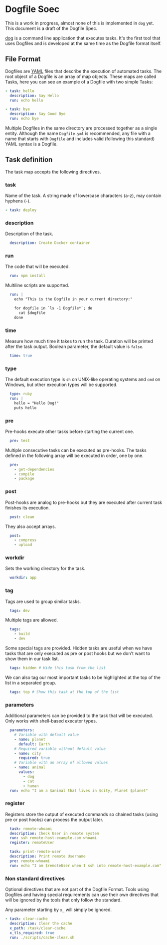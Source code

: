 # Dogfile Soec

This is a work in progress, almost none of this is implemented in `dog` yet. This document is a draft of the Dogfile Spec.

[dog](https://github.com/xsb/dog) is a command line application that executes tasks. It's the first tool that uses Dogfiles and is developed at the same time as the Dogfile format itself.

## File Format

Dogfiles are [YAML](http://yaml.org/) files that describe the execution of automated tasks. The root object of a Dogfile is an array of map objects. These maps are called Tasks, here you can see an example of a Dogfile with two simple Tasks:

```yml
- task: hello
  description: Say Hello
  run: echo hello

- task: bye
  description: Say Good Bye
  run: echo bye
```

Multiple Dogfiles in the same directory are processed together as a single entity. Although the name `Dogfile.yml` is recommended, any file with a name that starts with `Dogfile` and includes valid (following this standard) YAML syntax is a Dogfile.

## Task definition

The task map accepts the following directives.

### task

Name of the task. A string made of lowercase characters (a-z), may contain hyphens (-).

```yml
- task: deploy
```

### description

Description of the task.

```yml
  description: Create Docker container
```
### run

The code that will be executed.

```yml
  run: npm install
```

Multiline scripts are supported.

```yml
  run: |
    echo "This is the Dogfile in your current directory:"

    for dogfile in `ls -1 Dogfile*`; do
      cat $dogfile
    done
```

### time

Measure how much time it takes to run the task. Duration will be printed after the task output. Boolean parameter, the default value is `false`.

```yml
  time: true
```

### type

The default execution type is `sh` on UNIX-like operating systems and `cmd` on Windows, but other execution types will be supported.

```yml
  type: ruby
  run: |
    hello = "Hello Dog!"
    puts hello
```

### pre

Pre-hooks execute other tasks before starting the current one.

```yml
  pre: test
```

Multiple consecutive tasks can be executed as pre-hooks. The tasks defined in the following array will be executed in order, one by one.

```yml
  pre:
    - get-dependencies
    - compile
    - package
```

### post

Post-hooks are analog to pre-hooks but they are executed after current task finishes its execution.

```yml
  post: clean
```

They also accept arrays.

```yml
  post:
    - compress
    - upload
```

### workdir

Sets the working directory for the task.

```yml
  workdir: app
```

### tag

Tags are used to group similar tasks.

```yml
  tags: dev
```

Multiple tags are allowed.

```yml
  tags:
    - build
    - dev
```

Some special tags are provided. Hidden tasks are useful when we have tasks that are only executed as pre or post hooks but we don't want to show them in our task list.

```yml
  tags: hidden # Hide this task from the list
```

We can also tag our most important tasks to be highlighted at the top of the list in a separated group.

```yml
  tags: top # Show this task at the top of the list
```

### parameters

Additional parameters can be provided to the task that will be executed. Only works with shell-based executor types.

```yml
  parameters:
    # Variable with default value
    - name: planet
      default: Earth
    # Required variable without default value
    - name: city
      required: true
    # Variable with an array of allowed values
    - name: animal
      values:
        - dog
        - cat
        - human
  run: echo "I am a $animal that lives in $city, Planet $planet"
```

### register

Registers store the output of executed commands so chained tasks (using pre or post hooks) can process the output later.

```yml
  task: remote-whoami
  description: Check User in remote system
  run: ssh remote-host-example.com whoami
  register: remoteUser

  task: print-remote-user
  description: Print remote Username
  pre: remote-whoami
  run: echo "I am $remoteUser when I ssh into remote-host-example.com"
```

### Non standard directives

Optional directives that are not part of the Dogfile Format. Tools using Dogfiles and having special requirements can use their own directives that will be ignored by the tools that only follow the standard.

Any parameter starting by `x_` will simply be ignored.

```yml
- task: clear-cache
  description: Clear the cache
  x_path: /task/clear-cache
  x_tls_required: true
  run: ./scripts/cache-clear.sh
```
